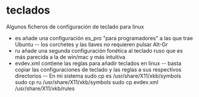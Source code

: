 # teclados
Algunos ficheros de configuración de teclado para linux
- es añade una configuración es_pro "para programadores" a las que trae Ubuntu
-- los corchetes y las llaves no requieren pulsar Alt-Gr
- ru añade una segunda configuración fonética al teclado ruso que es más parecida a la de win/mac y más intuitiva
- evdev.xml contiene las reglas para añadir teclados en linux
-- basta copiar las configuraciones de teclado y las reglas a sus respectivos directorios
-- En mi sistema 
sudo cp es /usr/share/X11/xkb/symbols
sudo cp ru /usr/share/X11/xkb/symbols
sudo cp evdev.xml /usr/share/X11/xkb/rules
